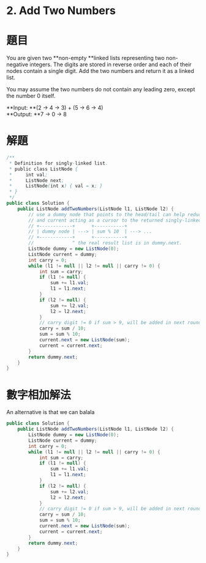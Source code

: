 # 2. Add Two Numbers

# 題目

You are given two **non-empty **linked lists representing two non-negative integers. The digits are stored in reverse order and each of their nodes contain a single digit. Add the two numbers and return it as a linked list.

You may assume the two numbers do not contain any leading zero, except the number 0 itself.

**Input:  **\(2 -&gt; 4 -&gt; 3\) + \(5 -&gt; 6 -&gt; 4\)  
**Output: **7 -&gt; 0 -&gt; 8

# 解題

```java
/**
 * Definition for singly-linked list.
 * public class ListNode {
 *     int val;
 *     ListNode next;
 *     ListNode(int x) { val = x; }
 * }
 */
public class Solution {
    public ListNode addTwoNumbers(ListNode l1, ListNode l2) {
        // use a dummy node that points to the head/tail can help reduce many of the checks,
        // and current acting as a cursor to the returned singly-linked list.
        // +------------+      +-----------+
        // | dummy node | ---> | sum % 10  | ---> ...
        // +------------+      +-----------+
        //              ^ the real result list is in dummy.next.
        ListNode dummy = new ListNode(0);
        ListNode current = dummy;
        int carry = 0;
        while (l1 != null || l2 != null || carry != 0) {
            int sum = carry;
            if (l1 != null) {
                sum += l1.val;
                l1 = l1.next;
            }
            if (l2 != null) {
                sum += l2.val;
                l2 = l2.next;
            }
            // carry digit != 0 if sum > 9, will be added in next round with val of l1 and l2
            carry = sum / 10;
            sum = sum % 10;
            current.next = new ListNode(sum);
            current = current.next;
        }
        return dummy.next;
    }
}
```

# 數字相加解法

An alternative is that we can  balala

```java
public class Solution {
    public ListNode addTwoNumbers(ListNode l1, ListNode l2) {
        ListNode dummy = new ListNode(0);
        ListNode current = dummy;
        int carry = 0;
        while (l1 != null || l2 != null || carry != 0) {
            int sum = carry;
            if (l1 != null) {
                sum += l1.val;
                l1 = l1.next;
            }
            if (l2 != null) {
                sum += l2.val;
                l2 = l2.next;
            }
            // carry digit != 0 if sum > 9, will be added in next round with val of l1 and l2
            carry = sum / 10;
            sum = sum % 10;
            current.next = new ListNode(sum);
            current = current.next;
        }
        return dummy.next;
    }
}
```



